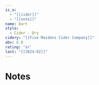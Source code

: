 ```yaml
---
is_a:
  - "[[cider]]"
  - "[[note]]"
name: Dart
style:
  - Cider - Dry
cidery: "[[Five Maidens Cider Company]]"
abv: 6.8
rating: "👍"
last: "[[2024-02]]"
---
```

# Notes
